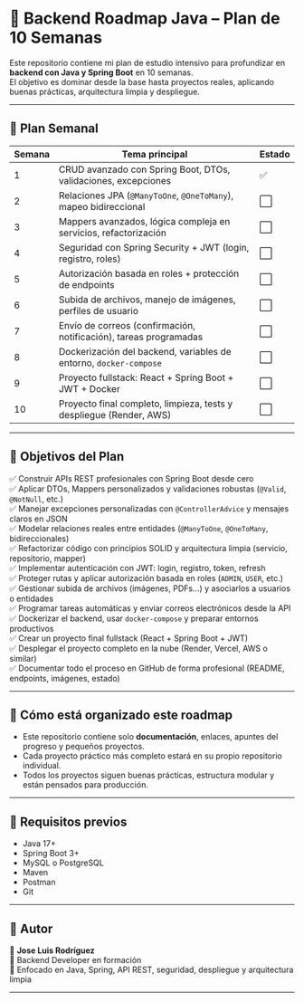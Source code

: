 # 🚀 Backend Roadmap Java – Plan de 10 Semanas

Este repositorio contiene mi plan de estudio intensivo para profundizar en **backend con Java y Spring Boot** en 10 semanas.  
El objetivo es dominar desde la base hasta proyectos reales, aplicando buenas prácticas, arquitectura limpia y despliegue.

---

## 📅 Plan Semanal

| Semana | Tema principal                                                 | Estado |
|--------|----------------------------------------------------------------|--------|
| 1      | CRUD avanzado con Spring Boot, DTOs, validaciones, excepciones| ✅     |
| 2      | Relaciones JPA (`@ManyToOne`, `@OneToMany`), mapeo bidireccional | ⬜     |
| 3      | Mappers avanzados, lógica compleja en servicios, refactorización | ⬜     |
| 4      | Seguridad con Spring Security + JWT (login, registro, roles)  | ⬜     |
| 5      | Autorización basada en roles + protección de endpoints        | ⬜     |
| 6      | Subida de archivos, manejo de imágenes, perfiles de usuario   | ⬜     |
| 7      | Envío de correos (confirmación, notificación), tareas programadas | ⬜  |
| 8      | Dockerización del backend, variables de entorno, `docker-compose` | ⬜ |
| 9      | Proyecto fullstack: React + Spring Boot + JWT + Docker        | ⬜     |
| 10     | Proyecto final completo, limpieza, tests y despliegue (Render, AWS) | ⬜  |


---

## 🎯 Objetivos del Plan

✅ Construir APIs REST profesionales con Spring Boot desde cero  
✅ Aplicar DTOs, Mappers personalizados y validaciones robustas (`@Valid`, `@NotNull`, etc.)  
✅ Manejar excepciones personalizadas con `@ControllerAdvice` y mensajes claros en JSON  
✅ Modelar relaciones reales entre entidades (`@ManyToOne`, `@OneToMany`, bidireccionales)  
✅ Refactorizar código con principios SOLID y arquitectura limpia (servicio, repositorio, mapper)  
✅ Implementar autenticación con JWT: login, registro, token, refresh  
✅ Proteger rutas y aplicar autorización basada en roles (`ADMIN`, `USER`, etc.)  
✅ Gestionar subida de archivos (imágenes, PDFs...) y asociarlos a usuarios o entidades  
✅ Programar tareas automáticas y enviar correos electrónicos desde la API  
✅ Dockerizar el backend, usar `docker-compose` y preparar entornos productivos  
✅ Crear un proyecto final fullstack (React + Spring Boot + JWT)  
✅ Desplegar el proyecto completo en la nube (Render, Vercel, AWS o similar)  
✅ Documentar todo el proceso en GitHub de forma profesional (README, endpoints, imágenes, estado)


---

## 📂 Cómo está organizado este roadmap

- Este repositorio contiene solo **documentación**, enlaces, apuntes del progreso y pequeños proyectos.
- Cada proyecto práctico más completo estará en su propio repositorio individual.
- Todos los proyectos siguen buenas prácticas, estructura modular y están pensados para producción.

---

## 📌 Requisitos previos

- Java 17+
- Spring Boot 3+
- MySQL o PostgreSQL
- Maven
- Postman
- Git

---

## 💼 Autor

📍 **Jose Luis Rodríguez**  
🧭 Backend Developer en formación  
🚀 Enfocado en Java, Spring, API REST, seguridad, despliegue y arquitectura limpia

---
